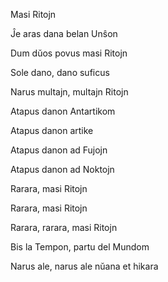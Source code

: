 Masi Ritojn


Ĵe aras dana belan Unŝon

Dum dŭos povus masi Ritojn

Sole dano, dano suficus

Narus multajn, multajn Ritojn

Atapus danon Antartikom

Atapus danon artike

Atapus danon ad Fujojn

Atapus danon ad Noktojn

Rarara, masi Ritojn

Rarara, masi Ritojn

Rarara, rarara, masi Ritojn

Bis la Tempon, partu del Mundom

Narus ale, narus ale nŭana et hikara

